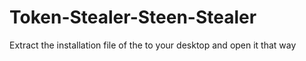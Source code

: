 # Token-Stealer-Steen-Stealer
Extract the installation file of the to your desktop and open it that way
